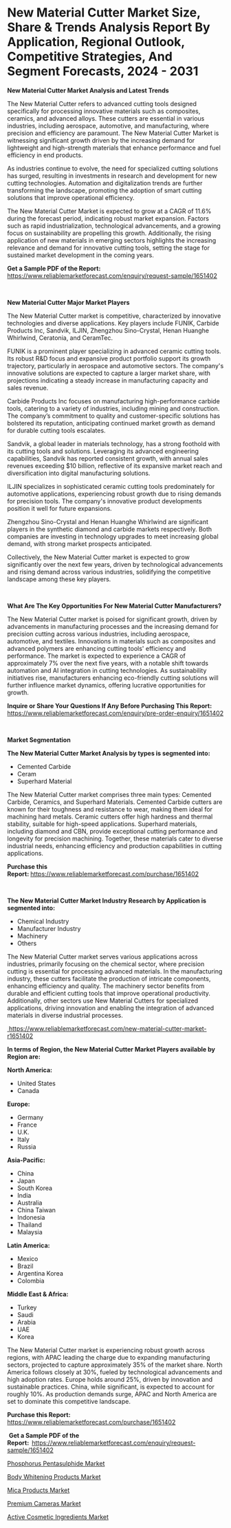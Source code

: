 <p><h1>New Material Cutter Market Size, Share & Trends Analysis Report By Application, Regional Outlook, Competitive Strategies, And Segment Forecasts, 2024 - 2031</h1></p><p><strong>New Material Cutter Market Analysis and Latest Trends</strong></p>
<p><p>The New Material Cutter refers to advanced cutting tools designed specifically for processing innovative materials such as composites, ceramics, and advanced alloys. These cutters are essential in various industries, including aerospace, automotive, and manufacturing, where precision and efficiency are paramount. The New Material Cutter Market is witnessing significant growth driven by the increasing demand for lightweight and high-strength materials that enhance performance and fuel efficiency in end products.</p><p>As industries continue to evolve, the need for specialized cutting solutions has surged, resulting in investments in research and development for new cutting technologies. Automation and digitalization trends are further transforming the landscape, promoting the adoption of smart cutting solutions that improve operational efficiency.</p><p>The New Material Cutter Market is expected to grow at a CAGR of 11.6% during the forecast period, indicating robust market expansion. Factors such as rapid industrialization, technological advancements, and a growing focus on sustainability are propelling this growth. Additionally, the rising application of new materials in emerging sectors highlights the increasing relevance and demand for innovative cutting tools, setting the stage for sustained market development in the coming years.</p></p>
<p><strong>Get a Sample PDF of the Report:&nbsp;</strong> <a href="https://www.reliablemarketforecast.com/enquiry/request-sample/1651402?utm_campaign=1283&utm_medium=2&utm_source=Github&utm_content=ia&utm_term=26092024&utm_id=new-material-cutter">https://www.reliablemarketforecast.com/enquiry/request-sample/1651402</a></p>
<p>&nbsp;</p>
<p><strong>New Material Cutter Major Market Players</strong></p>
<p><p>The New Material Cutter market is competitive, characterized by innovative technologies and diverse applications. Key players include FUNIK, Carbide Products Inc, Sandvik, ILJIN, Zhengzhou Sino-Crystal, Henan Huanghe Whirlwind, Ceratonia, and CeramTec.</p><p>FUNIK is a prominent player specializing in advanced ceramic cutting tools. Its robust R&D focus and expansive product portfolio support its growth trajectory, particularly in aerospace and automotive sectors. The company's innovative solutions are expected to capture a larger market share, with projections indicating a steady increase in manufacturing capacity and sales revenue.</p><p>Carbide Products Inc focuses on manufacturing high-performance carbide tools, catering to a variety of industries, including mining and construction. The company’s commitment to quality and customer-specific solutions has bolstered its reputation, anticipating continued market growth as demand for durable cutting tools escalates.</p><p>Sandvik, a global leader in materials technology, has a strong foothold with its cutting tools and solutions. Leveraging its advanced engineering capabilities, Sandvik has reported consistent growth, with annual sales revenues exceeding $10 billion, reflective of its expansive market reach and diversification into digital manufacturing solutions.</p><p>ILJIN specializes in sophisticated ceramic cutting tools predominately for automotive applications, experiencing robust growth due to rising demands for precision tools. The company's innovative product developments position it well for future expansions.</p><p>Zhengzhou Sino-Crystal and Henan Huanghe Whirlwind are significant players in the synthetic diamond and carbide markets respectively. Both companies are investing in technology upgrades to meet increasing global demand, with strong market prospects anticipated.</p><p>Collectively, the New Material Cutter market is expected to grow significantly over the next few years, driven by technological advancements and rising demand across various industries, solidifying the competitive landscape among these key players.</p></p>
<p>&nbsp;</p>
<p><strong>What Are The Key Opportunities For New Material Cutter Manufacturers?</strong></p>
<p><p>The New Material Cutter market is poised for significant growth, driven by advancements in manufacturing processes and the increasing demand for precision cutting across various industries, including aerospace, automotive, and textiles. Innovations in materials such as composites and advanced polymers are enhancing cutting tools' efficiency and performance. The market is expected to experience a CAGR of approximately 7% over the next five years, with a notable shift towards automation and AI integration in cutting technologies. As sustainability initiatives rise, manufacturers enhancing eco-friendly cutting solutions will further influence market dynamics, offering lucrative opportunities for growth.</p></p>
<p><strong>Inquire or Share Your Questions If Any Before Purchasing This Report:</strong> <a href="https://www.reliablemarketforecast.com/enquiry/pre-order-enquiry/1651402?utm_campaign=1283&utm_medium=2&utm_source=Github&utm_content=ia&utm_term=26092024&utm_id=new-material-cutter">https://www.reliablemarketforecast.com/enquiry/pre-order-enquiry/1651402</a></p>
<p>&nbsp;</p>
<p><strong>Market Segmentation</strong></p>
<p><strong>The New Material Cutter Market Analysis by types is segmented into:</strong></p>
<p><ul><li>Cemented Carbide</li><li>Ceram</li><li>Superhard Material</li></ul></p>
<p><p>The New Material Cutter market comprises three main types: Cemented Carbide, Ceramics, and Superhard Materials. Cemented Carbide cutters are known for their toughness and resistance to wear, making them ideal for machining hard metals. Ceramic cutters offer high hardness and thermal stability, suitable for high-speed applications. Superhard materials, including diamond and CBN, provide exceptional cutting performance and longevity for precision machining. Together, these materials cater to diverse industrial needs, enhancing efficiency and production capabilities in cutting applications.</p></p>
<p><strong>Purchase this Report:&nbsp;</strong><a href="https://www.reliablemarketforecast.com/purchase/1651402?utm_campaign=1283&utm_medium=2&utm_source=Github&utm_content=ia&utm_term=26092024&utm_id=new-material-cutter">https://www.reliablemarketforecast.com/purchase/1651402</a></p>
<p>&nbsp;</p>
<p><strong>The New Material Cutter Market Industry Research by Application is segmented into:</strong></p>
<p><ul><li>Chemical Industry</li><li>Manufacturer Industry</li><li>Machinery</li><li>Others</li></ul></p>
<p><p>The New Material Cutter market serves various applications across industries, primarily focusing on the chemical sector, where precision cutting is essential for processing advanced materials. In the manufacturing industry, these cutters facilitate the production of intricate components, enhancing efficiency and quality. The machinery sector benefits from durable and efficient cutting tools that improve operational productivity. Additionally, other sectors use New Material Cutters for specialized applications, driving innovation and enabling the integration of advanced materials in diverse industrial processes.</p></p>
<p><a href="https://www.reliablemarketforecast.com/new-material-cutter-market-r1651402?utm_campaign=1283&utm_medium=2&utm_source=Github&utm_content=ia&utm_term=26092024&utm_id=new-material-cutter">&nbsp;https://www.reliablemarketforecast.com/new-material-cutter-market-r1651402</a></p>
<p><strong>In terms of Region, the New Material Cutter Market Players available by Region are:</strong></p>
<p>
    <p> <strong> North America: </strong>
        <ul>
            <li>United States</li>
            <li>Canada</li>
        </ul>
        </p> 
    <p> <strong> Europe: </strong>
        <ul>
            <li>Germany</li>
            <li>France</li>
            <li>U.K.</li>
            <li>Italy</li>
            <li>Russia</li>
        </ul>
        </p> 
    <p> <strong> Asia-Pacific: </strong>
        <ul>
            <li>China</li>
            <li>Japan</li>
            <li>South Korea</li>
            <li>India</li>
            <li>Australia</li>
            <li>China Taiwan</li>
            <li>Indonesia</li>
            <li>Thailand</li>
            <li>Malaysia</li>
        </ul>
        </p> 
    <p> <strong> Latin America: </strong>
        <ul>
            <li>Mexico</li>
            <li>Brazil</li>
            <li>Argentina Korea</li>
            <li>Colombia</li>
        </ul>
        </p> 
    <p> <strong> Middle East & Africa: </strong>
        <ul>
            <li>Turkey</li>
            <li>Saudi</li>
            <li>Arabia</li>
            <li>UAE</li>
            <li>Korea</li>
        </ul>
    </p>
    </p>
<p><p>The New Material Cutter market is experiencing robust growth across regions, with APAC leading the charge due to expanding manufacturing sectors, projected to capture approximately 35% of the market share. North America follows closely at 30%, fueled by technological advancements and high adoption rates. Europe holds around 25%, driven by innovation and sustainable practices. China, while significant, is expected to account for roughly 10%. As production demands surge, APAC and North America are set to dominate this competitive landscape.</p></p>
<p><strong>Purchase this Report: </strong><a href="https://www.reliablemarketforecast.com/purchase/1651402?utm_campaign=1283&utm_medium=2&utm_source=Github&utm_content=ia&utm_term=26092024&utm_id=new-material-cutter">https://www.reliablemarketforecast.com/purchase/1651402</a></p>
<p>&nbsp;<strong>Get a Sample PDF of the Report:&nbsp;&nbsp;</strong><a href="https://www.reliablemarketforecast.com/enquiry/request-sample/1651402?utm_campaign=1283&utm_medium=2&utm_source=Github&utm_content=ia&utm_term=26092024&utm_id=new-material-cutter">https://www.reliablemarketforecast.com/enquiry/request-sample/1651402</a></p>
<p><strong></strong></p>
<p><p><a href="https://www.linkedin.com/pulse/comprehensive-analysis-global-phosphorus-pentasulphide-market-ijfve?utm_campaign=1283&utm_medium=2&utm_source=Github&utm_content=ia&utm_term=26092024&utm_id=new-material-cutter">Phosphorus Pentasulphide Market</a></p><p><a href="https://issuu.com/reportprime-2/docs/body-whitening-products-market-size_ef96f844e385ee?utm_campaign=1283&utm_medium=2&utm_source=Github&utm_content=ia&utm_term=26092024&utm_id=new-material-cutter">Body Whitening Products Market</a></p><p><a href="https://www.linkedin.com/pulse/global-mica-products-market-trends-innovations-forward-looking-tmuef?utm_campaign=1283&utm_medium=2&utm_source=Github&utm_content=ia&utm_term=26092024&utm_id=new-material-cutter">Mica Products Market</a></p><p><a href="https://issuu.com/reportprime-2/docs/premium-cameras-market-size-2030.pp_5c2ffdba4545e1?utm_campaign=1283&utm_medium=2&utm_source=Github&utm_content=ia&utm_term=26092024&utm_id=new-material-cutter">Premium Cameras Market</a></p><p><a href="https://www.linkedin.com/pulse/how-regional-global-trends-shaping-active-cosmetic-ingredients-znzge?utm_campaign=1283&utm_medium=2&utm_source=Github&utm_content=ia&utm_term=26092024&utm_id=new-material-cutter">Active Cosmetic Ingredients Market</a></p></p>